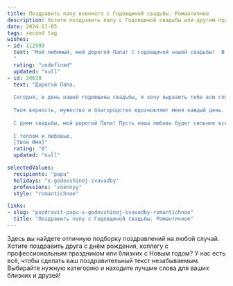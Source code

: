 ```yaml
---
title: Поздравить папу военного с Годовщиной свадьбы. Романтичное
description: Хотите поздравить папу с Годовщиной свадьбы или другим праздником? Наш ИИ создаст незабываемое поздравление, а вы обязательно выделитесь среди других.  
date: 2024-11-05
tags: second tag
wishes:
- id: 112999
  text: "Мой любимый, мой дорогой Папа! С годовщиной нашей свадьбы!  В этот день, как и много лет назад, я снова чувствую то же трепетное сердцебиение, ту же нежность и ту же безграничную любовь, что и тогда, когда мы стояли перед алтарем. Твоя сила, твоё мужество, твоя нежность, защищавшая меня все эти годы, —  это мой надежный тыл, моя крепость. Пусть наша любовь будет вечной, как верность нашей Родине, которую ты так самоотверженно служишь. С праздником, мой герой!
  "
  rating: "undefined"
  updated: "null"
- id: 20638
  text: "Дорогой Папа,
  
  Сегодня, в день нашей годовщины свадьбы, я хочу выразить тебе всю глубину своей любви и благодарности. За все эти годы рядом с тобой я научилась ценить каждый миг, каждое слово и каждый твой взгляд. Твоя профессия военного делает тебя настоящим героем, и я горжусь тобой не только как женой, но и как человеком, который служит нашей стране.
  
  Твоя верность, мужество и благородство вдохновляют меня каждый день. Я благодарна судьбе за то, что она свела нас вместе, и я с нетерпением жду всех наших будущих годовщин, чтобы вместе праздновать нашу любовь, которая крепнет с каждым днем.
  
  С днем свадьбы, мой дорогой Папа! Пусть наша любовь будет сильнее всех испытаний, и пусть каждый день приносит нам новые причины для счастья.
  
  С теплом и любовью,
  [Твое Имя]"
  rating: "0"
  updated: "null"

selectedValues:
  recipients: "papu"
  holidays: "s-godovshinoj-svavadby"
  professions: "voennyy"
  style: "romantichnoe"

links:
- slug: "pozdravit-papu-s-godovshinoj-svavadby-romantichnoe"
  title: "Поздравить папу с Годовщиной свадьбы. Романтичное"
---
```


Здесь вы найдете отличную подборку поздравлений на любой случай. 
Хотите поздравить друга с днём рождения, коллегу с профессиональным праздником или близких с Новым годом? У нас есть всё, чтобы сделать ваш поздравительный текст незабываемым. Выбирайте нужную категорию и находите лучшие слова для ваших близких и друзей!
